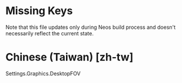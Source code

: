 # Missing Keys
Note that this file updates only during Neos build process and doesn't necessarily reflect the current state.

# Chinese (Taiwan) [zh-tw]
Settings.Graphics.DesktopFOV  

